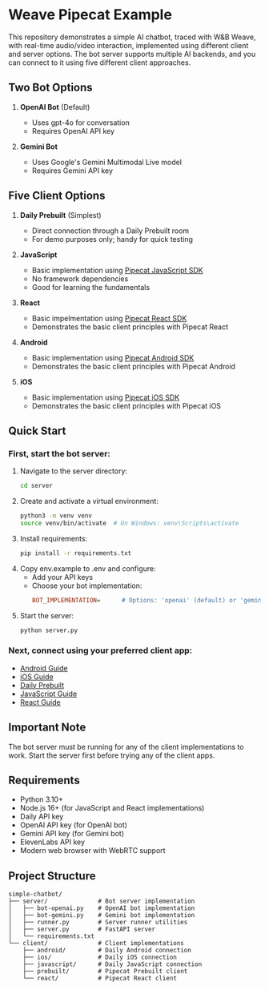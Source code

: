 # Weave Pipecat Example

This repository demonstrates a simple AI chatbot, traced with W&B Weave, with real-time audio/video interaction, implemented using different client and server options. The bot server supports multiple AI backends, and you can connect to it using five different client approaches.

## Two Bot Options

1. **OpenAI Bot** (Default)

   - Uses gpt-4o for conversation
   - Requires OpenAI API key

2. **Gemini Bot**
   - Uses Google's Gemini Multimodal Live model
   - Requires Gemini API key

## Five Client Options

1. **Daily Prebuilt** (Simplest)

   - Direct connection through a Daily Prebuilt room
   - For demo purposes only; handy for quick testing

2. **JavaScript**

   - Basic implementation using [Pipecat JavaScript SDK](https://docs.pipecat.ai/client/js/introduction)
   - No framework dependencies
   - Good for learning the fundamentals

3. **React**

   - Basic impelmentation using [Pipecat React SDK](https://docs.pipecat.ai/client/react/introduction)
   - Demonstrates the basic client principles with Pipecat React

4. **Android**

   - Basic implementation using [Pipecat Android SDK](https://docs.pipecat.ai/client/android/introduction)
   - Demonstrates the basic client principles with Pipecat Android

5. **iOS**
   - Basic implementation using [Pipecat iOS SDK](https://docs.pipecat.ai/client/ios/introduction)
   - Demonstrates the basic client principles with Pipecat iOS

## Quick Start

### First, start the bot server:

1. Navigate to the server directory:
   ```bash
   cd server
   ```
2. Create and activate a virtual environment:
   ```bash
   python3 -m venv venv
   source venv/bin/activate  # On Windows: venv\Scripts\activate
   ```
3. Install requirements:
   ```bash
   pip install -r requirements.txt
   ```
4. Copy env.example to .env and configure:
   - Add your API keys
   - Choose your bot implementation:
     ```ini
     BOT_IMPLEMENTATION=      # Options: 'openai' (default) or 'gemini'
     ```
5. Start the server:
   ```bash
   python server.py
   ```

### Next, connect using your preferred client app:

- [Android Guide](client/android/README.md)
- [iOS Guide](client/ios/README.md)
- [Daily Prebuilt](client/prebuilt/README.md)
- [JavaScript Guide](client/javascript/README.md)
- [React Guide](client/react/README.md)

## Important Note

The bot server must be running for any of the client implementations to work. Start the server first before trying any of the client apps.

## Requirements

- Python 3.10+
- Node.js 16+ (for JavaScript and React implementations)
- Daily API key
- OpenAI API key (for OpenAI bot)
- Gemini API key (for Gemini bot)
- ElevenLabs API key
- Modern web browser with WebRTC support

## Project Structure

```
simple-chatbot/
├── server/              # Bot server implementation
│   ├── bot-openai.py    # OpenAI bot implementation
│   ├── bot-gemini.py    # Gemini bot implementation
│   ├── runner.py        # Server runner utilities
│   ├── server.py        # FastAPI server
│   └── requirements.txt
└── client/              # Client implementations
    ├── android/         # Daily Android connection
    ├── ios/             # Daily iOS connection
    ├── javascript/      # Daily JavaScript connection
    ├── prebuilt/        # Pipecat Prebuilt client
    └── react/           # Pipecat React client
```
